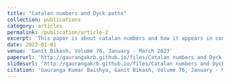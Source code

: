 ```yaml
---
title: "Catalan numbers and Dyck paths"
collection: publications
category: articles
permalink: /publication/article-2
excerpt: 'This paper is about catalan numbers and how it appears in counting Dyck Paths.'
date: 2023-01-01
venue: 'Ganit Bikash, Volume 76, January - March 2023'
paperurl: 'http://gaurangakrb.github.io/files/Catalan numbers and Dyck paths.pdf'
slidesurl: 'http://gaurangakrb.github.io/files/Catalan numbers and Dyck paths (ppt).pdf'
citation: 'Gauranga Kumar Baishya, Ganit Bikash, Volume 76, January - March 2023'
---
```


